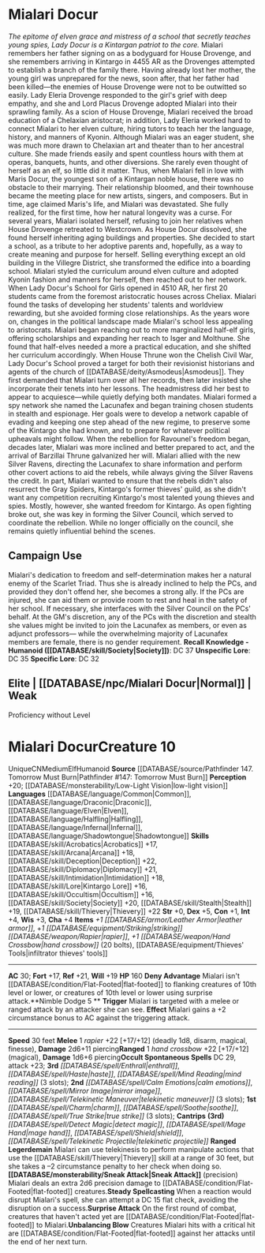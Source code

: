 ﻿---
ac: '30'
alignment: CN
all_resistance: null
burrow_speed: null
charisma: '+4'
climb_speed: null
constitution: '+1'
creature_ability:
- Deny Advantage
- Nimble Dodge
- Ranged Legerdemain
- Sneak Attack
- Steady Spellcasting
- Surprise Attack
- Unbalancing Blow
creature_family: null
description: "<i>The epitome of elven grace and mistress of a school that secretly\
  \ teaches young spies, Lady Docur is a Kintargan patriot to the core.</i><br/><br/>\
  \ Mialari remembers her father signing on as a bodyguard for House Drovenge, and\
  \ she remembers arriving in Kintargo in 4455 AR as the Drovenges attempted to establish\
  \ a branch of the family there. Having already lost her mother, the young girl was\
  \ unprepared for the news, soon after, that her father had been killed\u2014the\
  \ enemies of House Drovenge were not to be outwitted so easily. Lady Eleria Drovenge\
  \ responded to the girl's grief with deep empathy, and she and Lord Placus Drovenge\
  \ adopted Mialari into their sprawling family. As a scion of House Drovenge, Mialari\
  \ received the broad education of a Chelaxian aristocrat; in addition, Lady Eleria\
  \ worked hard to connect Mialari to her elven culture, hiring tutors to teach her\
  \ the language, history, and manners of Kyonin. Although Mialari was an eager student,\
  \ she was much more drawn to Chelaxian art and theater than to her ancestral culture.\
  \ She made friends easily and spent countless hours with them at operas, banquets,\
  \ hunts, and other diversions. She rarely even thought of herself as an elf, so\
  \ little did it matter.<br/><br/> Thus, when Mialari fell in love with Maris Docur,\
  \ the youngest son of a Kintargan noble house, there was no obstacle to their marrying.\
  \ Their relationship bloomed, and their townhouse became the meeting place for new\
  \ artists, singers, and composers. But in time, age claimed Maris's life, and Mialari\
  \ was devastated. She fully realized, for the first time, how her natural longevity\
  \ was a curse.<br/><br/> For several years, Mialari isolated herself, refusing to\
  \ join her relatives when House Drovenge retreated to Westcrown. As House Docur\
  \ dissolved, she found herself inheriting aging buildings and properties. She decided\
  \ to start a school, as a tribute to her adoptive parents and, hopefully, as a way\
  \ to create meaning and purpose for herself. Selling everything except an old building\
  \ in the Villegre District, she transformed the edifice into a boarding school.\
  \ Mialari styled the curriculum around elven culture and adopted Kyonin fashion\
  \ and manners for herself, then reached out to her network. When Lady Docur's School\
  \ for Girls opened in 4510 AR, her first 20 students came from the foremost aristocratic\
  \ houses across Cheliax. Mialari found the tasks of developing her students' talents\
  \ and worldview rewarding, but she avoided forming close relationships.<br/><br/>\
  \ As the years wore on, changes in the political landscape made Mialari's school\
  \ less appealing to aristocrats. Mialari began reaching out to more marginalized\
  \ half-elf girls, offering scholarships and expanding her reach to Isger and Molthune.\
  \ She found that half-elves needed a more a practical education, and she shifted\
  \ her curriculum accordingly. When House Thrune won the Chelish Civil War, Lady\
  \ Docur's School proved a target for both their revisionist historians and agents\
  \ of the church of [[DATABASE/deity/Asmodeus|Asmodeus]] . They first demanded that\
  \ Mialari turn over all her records, then later insisted she incorporate their tenets\
  \ into her lessons. The headmistress did her best to appear to acquiesce\u2014while\
  \ quietly defying both mandates. Mialari formed a spy network she named the Lacunafex\
  \ and began training chosen students in stealth and espionage. Her goals were to\
  \ develop a network capable of evading and keeping one step ahead of the new regime,\
  \ to preserve some of the Kintargo she had known, and to prepare for whatever political\
  \ upheavals might follow.<br/><br/> When the rebellion for Ravounel's freedom began,\
  \ decades later, Mialari was more inclined and better prepared to act, and the arrival\
  \ of Barzillai Thrune galvanized her will. Mialari allied with the new Silver Ravens,\
  \ directing the Lacunafex to share information and perform other covert actions\
  \ to aid the rebels, while always giving the Silver Ravens the credit. In part,\
  \ Mialari wanted to ensure that the rebels didn't also resurrect the Gray Spiders,\
  \ Kintargo's former thieves' guild, as she didn't want any competition recruiting\
  \ Kintargo's most talented young thieves and spies. Mostly, however, she wanted\
  \ freedom for Kintargo. As open fighting broke out, she was key in forming the Silver\
  \ Council, which served to coordinate the rebellion. While no longer officially\
  \ on the council, she remains quietly influential behind the scenes."
dexterity: '+5'
element: null
fly_speed: null
fortitude: '+17'
hp: '160'
id: '1561'
immunity: null
intelligence: '+4'
land_speed: '30'
language:
- '[[DATABASE/language/Common|Common]]'
- '[[DATABASE/language/Draconic|Draconic]]'
- '[[DATABASE/language/Elven|Elven]]'
- '[[DATABASE/language/Halfling|Halfling]]'
- '[[DATABASE/language/Infernal|Infernal]]'
- '[[DATABASE/language/Shadowtongue|Shadowtongue]]'
level: '10'
max_speed: '30'
name: Mialari Docur
perception: '+20'
rarity: Unique
reflex: '+21'
resistance: null
rus_type_level: null
sense:
- '[[DATABASE/monsterability/Low-Light Vision|low-light vision]]'
size: Medium
skill:
- '[[DATABASE/skill/Arcana|Arcana]] +18'
- '[[DATABASE/skill/Acrobatics|Acrobatics]] +17'
- '[[DATABASE/skill/Deception|Deception]] +22'
- '[[DATABASE/skill/Diplomacy|Diplomacy]] +21'
- '[[DATABASE/skill/Intimidation|Intimidation]] +18'
- '[[DATABASE/skill/Lore|Kintargo Lore]] +16'
- '[[DATABASE/skill/Occultism|Occultism]] +16'
- '[[DATABASE/skill/Society|Society]] +20'
- '[[DATABASE/skill/Stealth|Stealth]] +19'
- '[[DATABASE/skill/Thievery|Thievery]] +22'
source: '[[DATABASE/source/Pathfinder 147. Tomorrow Must Burn|Pathfinder #147: Tomorrow
  Must Burn]]'
speed:
- 30 feet
spell:
- '[[DATABASE/spell/Calm Emotions|Calm Emotions]]'
- '[[DATABASE/spell/Charm|Charm]]'
- '[[DATABASE/spell/Detect Magic|Detect Magic]]'
- '[[DATABASE/spell/Enthrall|Enthrall]]'
- '[[DATABASE/spell/Haste|Haste]]'
- '[[DATABASE/spell/Mage Hand|Mage Hand]]'
- '[[DATABASE/spell/Mind Reading|Mind Reading]]'
- '[[DATABASE/spell/Mirror Image|Mirror Image]]'
- '[[DATABASE/spell/Shield|Shield]]'
- '[[DATABASE/spell/Soothe|Soothe]]'
- '[[DATABASE/spell/Telekinetic Maneuver|Telekinetic Maneuver]]'
- '[[DATABASE/spell/Telekinetic Projectile|TelekineticProjectile]]'
- '[[DATABASE/spell/True Strike|True Strike]]'
strength: '+0'
strength_req: '0'
strongest_save:
- Reflex
swim_speed: null
trait:
- '[[DATABASE/trait/Elf|Elf]]'
- '[[DATABASE/trait/Humanoid|Humanoid]]'
- '[[DATABASE/trait/Unique|Unique]]'
type: Creature
vision: Low-light vision
weakest_save:
- Fortitude
weakness: null
will: '+19'
wisdom: '+3'

---
# Mialari Docur

_The epitome of elven grace and mistress of a school that secretly teaches young spies, Lady Docur is a Kintargan patriot to the core._
 Mialari remembers her father signing on as a bodyguard for House Drovenge, and she remembers arriving in Kintargo in 4455 AR as the Drovenges attempted to establish a branch of the family there. Having already lost her mother, the young girl was unprepared for the news, soon after, that her father had been killed—the enemies of House Drovenge were not to be outwitted so easily. Lady Eleria Drovenge responded to the girl's grief with deep empathy, and she and Lord Placus Drovenge adopted Mialari into their sprawling family. As a scion of House Drovenge, Mialari received the broad education of a Chelaxian aristocrat; in addition, Lady Eleria worked hard to connect Mialari to her elven culture, hiring tutors to teach her the language, history, and manners of Kyonin. Although Mialari was an eager student, she was much more drawn to Chelaxian art and theater than to her ancestral culture. She made friends easily and spent countless hours with them at operas, banquets, hunts, and other diversions. She rarely even thought of herself as an elf, so little did it matter.
 Thus, when Mialari fell in love with Maris Docur, the youngest son of a Kintargan noble house, there was no obstacle to their marrying. Their relationship bloomed, and their townhouse became the meeting place for new artists, singers, and composers. But in time, age claimed Maris's life, and Mialari was devastated. She fully realized, for the first time, how her natural longevity was a curse.
 For several years, Mialari isolated herself, refusing to join her relatives when House Drovenge retreated to Westcrown. As House Docur dissolved, she found herself inheriting aging buildings and properties. She decided to start a school, as a tribute to her adoptive parents and, hopefully, as a way to create meaning and purpose for herself. Selling everything except an old building in the Villegre District, she transformed the edifice into a boarding school. Mialari styled the curriculum around elven culture and adopted Kyonin fashion and manners for herself, then reached out to her network. When Lady Docur's School for Girls opened in 4510 AR, her first 20 students came from the foremost aristocratic houses across Cheliax. Mialari found the tasks of developing her students' talents and worldview rewarding, but she avoided forming close relationships.
 As the years wore on, changes in the political landscape made Mialari's school less appealing to aristocrats. Mialari began reaching out to more marginalized half-elf girls, offering scholarships and expanding her reach to Isger and Molthune. She found that half-elves needed a more a practical education, and she shifted her curriculum accordingly. When House Thrune won the Chelish Civil War, Lady Docur's School proved a target for both their revisionist historians and agents of the church of [[DATABASE/deity/Asmodeus|Asmodeus]]. They first demanded that Mialari turn over all her records, then later insisted she incorporate their tenets into her lessons. The headmistress did her best to appear to acquiesce—while quietly defying both mandates. Mialari formed a spy network she named the Lacunafex and began training chosen students in stealth and espionage. Her goals were to develop a network capable of evading and keeping one step ahead of the new regime, to preserve some of the Kintargo she had known, and to prepare for whatever political upheavals might follow.
 When the rebellion for Ravounel's freedom began, decades later, Mialari was more inclined and better prepared to act, and the arrival of Barzillai Thrune galvanized her will. Mialari allied with the new Silver Ravens, directing the Lacunafex to share information and perform other covert actions to aid the rebels, while always giving the Silver Ravens the credit. In part, Mialari wanted to ensure that the rebels didn't also resurrect the Gray Spiders, Kintargo's former thieves' guild, as she didn't want any competition recruiting Kintargo's most talented young thieves and spies. Mostly, however, she wanted freedom for Kintargo. As open fighting broke out, she was key in forming the Silver Council, which served to coordinate the rebellion. While no longer officially on the council, she remains quietly influential behind the scenes.

## Campaign Use

Mialari's dedication to freedom and self-determination makes her a natural enemy of the Scarlet Triad. Thus she is already inclined to help the PCs, and provided they don't offend her, she becomes a strong ally. If the PCs are injured, she can aid them or provide room to rest and heal in the safety of her school. If necessary, she interfaces with the Silver Council on the PCs' behalf. At the GM's discretion, any of the PCs with the discretion and stealth she values might be invited to join the Lacunafex as members, or even as adjunct professors— while the overwhelming majority of Lacunafex members are female, there is no gender requirement.
**Recall Knowledge - Humanoid ([[DATABASE/skill/Society|Society]])**: DC 37
**Unspecific Lore**: DC 35
**Specific Lore**: DC 32

## Elite | [[DATABASE/npc/Mialari Docur|Normal]] | Weak
Proficiency without Level

# Mialari Docur<span class="item-type">Creature 10</span>

<span class="trait-unique item-trait">Unique</span><span class="trait-alignment item-trait">CN</span><span class="trait-size item-trait">Medium</span><span class="item-trait">Elf</span><span class="item-trait">Humanoid</span>
**Source** [[DATABASE/source/Pathfinder 147. Tomorrow Must Burn|Pathfinder #147: Tomorrow Must Burn]]
**Perception** +20; [[DATABASE/monsterability/Low-Light Vision|low-light vision]]
**Languages** [[DATABASE/language/Common|Common]], [[DATABASE/language/Draconic|Draconic]], [[DATABASE/language/Elven|Elven]], [[DATABASE/language/Halfling|Halfling]], [[DATABASE/language/Infernal|Infernal]], [[DATABASE/language/Shadowtongue|Shadowtongue]]
**Skills** [[DATABASE/skill/Acrobatics|Acrobatics]] +17, [[DATABASE/skill/Arcana|Arcana]] +18, [[DATABASE/skill/Deception|Deception]] +22, [[DATABASE/skill/Diplomacy|Diplomacy]] +21, [[DATABASE/skill/Intimidation|Intimidation]] +18, [[DATABASE/skill/Lore|Kintargo Lore]] +16, [[DATABASE/skill/Occultism|Occultism]] +16, [[DATABASE/skill/Society|Society]] +20, [[DATABASE/skill/Stealth|Stealth]] +19, [[DATABASE/skill/Thievery|Thievery]] +22
**Str** +0, **Dex** +5, **Con** +1, **Int** +4, **Wis** +3, **Cha** +4
**Items** _+1 [[DATABASE/armor/Leather Armor|leather armor]]_, +_1 [[DATABASE/equipment/Striking|striking]] [[DATABASE/weapon/Rapier|rapier]]_, _+1 [[DATABASE/weapon/Hand Crossbow|hand crossbow]]_ (20 bolts), [[DATABASE/equipment/Thieves' Tools|infiltrator thieves' tools]]

---
**AC** 30; **Fort** +17, **Ref** +21, **Will** +19
**HP** 160
<span class="in-box-ability">**Deny Advantage** Mialari isn't [[DATABASE/condition/Flat-Footed|flat-footed]] to flanking creatures of 10th level or lower, or creatures of 10th level or lower using surprise attack.</span><span class="in-box-ability">**Nimble Dodge <span class="action-icon">5</span> ** **Trigger** Mialari is targeted with a melee or ranged attack by an attacker she can see. **Effect** Mialari gains a +2 circumstance bonus to AC against the triggering attack.</span>

---
**Speed** 30 feet
<span class="in-box-ability">**Melee** <span class="action-icon">1</span> _rapier_ +22 [+17/+12] (deadly 1d8, disarm, magical, finesse), **Damage** 2d6+11 piercing</span><span class="in-box-ability">**Ranged** <span class="action-icon">1</span> _hand crossbow_ +22 [+17/+12] (magical), **Damage** 1d6+6 piercing</span>**Occult Spontaneous Spells** DC 29, attack +23; **3rd** _[[DATABASE/spell/Enthrall|enthrall]]_, _[[DATABASE/spell/Haste|haste]]_, _[[DATABASE/spell/Mind Reading|mind reading]]_ (3 slots); **2nd** _[[DATABASE/spell/Calm Emotions|calm emotions]]_, _[[DATABASE/spell/Mirror Image|mirror image]]_, _[[DATABASE/spell/Telekinetic Maneuver|telekinetic maneuver]]_ (3 slots); **1st** _[[DATABASE/spell/Charm|charm]]_, _[[DATABASE/spell/Soothe|soothe]]_, _[[DATABASE/spell/True Strike|true strike]]_ (3 slots); **Cantrips** **(3rd)** _[[DATABASE/spell/Detect Magic|detect magic]]_, _[[DATABASE/spell/Mage Hand|mage hand]]_, _[[DATABASE/spell/Shield|shield]]_, _[[DATABASE/spell/Telekinetic Projectile|telekinetic projectile]]_
<span class="in-box-ability">**Ranged Legerdemain** Mialari can use telekinesis to perform manipulate actions that use the [[DATABASE/skill/Thievery|Thievery]] skill at a range of 30 feet, but she takes a –2 circumstance penalty to her check when doing so.</span><span class="in-box-ability">**[[DATABASE/monsterability/Sneak Attack|Sneak Attack]]** (precision) Mialari deals an extra 2d6 precision damage to [[DATABASE/condition/Flat-Footed|flat-footed]] creatures.</span><span class="in-box-ability">**Steady Spellcasting** When a reaction would disrupt Mialari's spell, she can attempt a DC 15 flat check, avoiding the disruption on a success.</span><span class="in-box-ability">**Surprise Attack** On the first round of combat, creatures that haven't acted yet are [[DATABASE/condition/Flat-Footed|flat-footed]] to Mialari.</span><span class="in-box-ability">**Unbalancing Blow** Creatures Mialari hits with a critical hit are [[DATABASE/condition/Flat-Footed|flat-footed]] against her attacks until the end of her next turn.</span>
